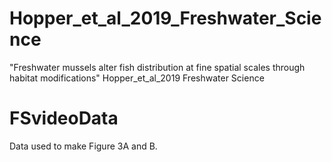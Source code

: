 # Hopper_et_al_2019_Freshwater_Science
"Freshwater mussels alter fish distribution at fine spatial scales through habitat modifications" Hopper_et_al_2019 Freshwater Science

# FSvideoData
Data used to make Figure 3A and B. 
